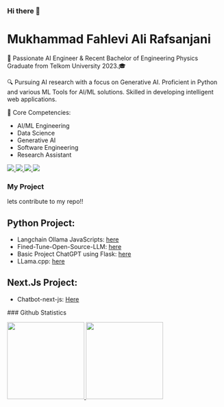 ### Hi there 👋

# Mukhammad Fahlevi Ali Rafsanjani

🚀 Passionate AI Engineer & Recent Bachelor of Engineering Physics Graduate from Telkom University 2023.🎓

🔍 Pursuing AI research with a focus on Generative AI. Proficient in Python and various ML Tools for AI/ML solutions. Skilled in developing intelligent web applications.

🌟 Core Competencies:

- AI/ML Engineering
- Data Science
- Generative AI
- Software Engineering
- Research Assistant
<p>
  <a href="https://www.linkedin.com/in/fahlevialir">
    <img src ="https://img.shields.io/badge/LinkedIn-connect%20with%20me-5865f2"/>
  </a>
  <a href="mukhammad.fahlevi@insignia.co.id">
    <img src ="https://img.shields.io/badge/Mail%20with%20me-00FF00"/>
  </a>
  <a href="mukhammad.fahlevi@insignia.co.id">
    <img src ="https://img.shields.io/badge/Mail%20with%20me-00FF00"/>
  </a>
   <a href="http://discordapp.com/users/leleenjiner">
    <img src="https://img.shields.io/badge/Discord-chat%20me-5865f2?logo=discord&logoColor=f5f5f5&style=flat-square"/>
  </a>
</p>

### My Project
lets contribute to my repo!!
 ## Python Project:
 - Langchain Ollama JavaScripts: [here](https://github.com/Fahlevi20/Langchain-Ollama-JavaScripts)
 - Fined-Tune-Open-Source-LLM: [here](https://github.com/Fahlevi20/Fined-Tune-Open-Source-LLM)  
 - Basic Project ChatGPT using Flask: [here](https://github.com/Fahlevi20/basic_web_chat_gpt_flask)
 - LLama.cpp: [here](https://github.com/Fahlevi20/llama.cpp)
 ## Next.Js Project:
 - Chatbot-next-js: [Here](https://github.com/Fahlevi20/gpt-chatbot-next-js)

</p>
### Github Statistics
<p align="left">
<a href="https://github.com/Fahlevi20">
  <img height="180em" src="https://github-readme-stats-eight-theta.vercel.app/api?username=Fahlevi20&show_icons=true&theme=algolia&include_all_commits=true&count_private=true"/>
  <img height="180em" src="https://github-readme-stats-eight-theta.vercel.app/api/top-langs/?username=mikhlasnr&layout=compact&langs_count=8&theme=algolia"/>
</a>
</p>

